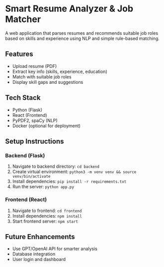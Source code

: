# Smart Resume Analyzer & Job Matcher

A web application that parses resumes and recommends suitable job roles based on skills and experience using NLP and simple rule-based matching.

## Features
- Upload resume (PDF)
- Extract key info (skills, experience, education)
- Match with suitable job roles
- Display skill gaps and suggestions

## Tech Stack
- Python (Flask)
- React (Frontend)
- PyPDF2, spaCy (NLP)
- Docker (optional for deployment)

## Setup Instructions

### Backend (Flask)
1. Navigate to backend directory: `cd backend`
2. Create virtual environment: `python3 -m venv venv && source venv/bin/activate`
3. Install dependencies: `pip install -r requirements.txt`
4. Run the server: `python app.py`

### Frontend (React)
1. Navigate to frontend: `cd frontend`
2. Install dependencies: `npm install`
3. Start frontend server: `npm start`

## Future Enhancements
- Use GPT/OpenAI API for smarter analysis
- Database integration
- User login and dashboard
